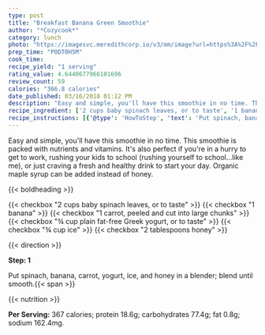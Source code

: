 ```yaml
---
type: post
title: "Breakfast Banana Green Smoothie"
author: "*Cozycook*"
category: lunch
photo: "https://imagesvc.meredithcorp.io/v3/mm/image?url=https%3A%2F%2Fimages.media-allrecipes.com%2Fuserphotos%2F1059598.jpg"
prep_time: "P0DT0H5M"
cook_time: 
recipe_yield: "1 serving"
rating_value: 4.6440677966101696
review_count: 59
calories: "366.8 calories"
date_published: 03/16/2018 01:12 PM
description: "Easy and simple, you'll have this smoothie in no time. This smoothie is packed with nutrients and vitamins. It's also perfect if you're in a hurry to get to work, rushing your kids to school (rushing yourself to school...like me), or just craving a fresh and healthy drink to start your day. Organic maple syrup can be added instead of honey."
recipe_ingredient: ['2 cups baby spinach leaves, or to taste', '1 banana', '1 carrot, peeled and cut into large chunks', '¾ cup plain fat-free Greek yogurt, or to taste', '¾ cup ice', '2 tablespoons honey']
recipe_instructions: [{'@type': 'HowToStep', 'text': 'Put spinach, banana, carrot, yogurt, ice, and honey in a blender; blend until smooth.\n'}]
---
```


Easy and simple, you'll have this smoothie in no time. This smoothie is packed with nutrients and vitamins. It's also perfect if you're in a hurry to get to work, rushing your kids to school (rushing yourself to school...like me), or just craving a fresh and healthy drink to start your day. Organic maple syrup can be added instead of honey. 

{{< boldheading >}}

{{< checkbox "2 cups baby spinach leaves, or to taste" >}}
{{< checkbox "1  banana" >}}
{{< checkbox "1  carrot, peeled and cut into large chunks" >}}
{{< checkbox "¾ cup plain fat-free Greek yogurt, or to taste" >}}
{{< checkbox "¾ cup ice" >}}
{{< checkbox "2 tablespoons honey" >}}


{{< direction >}}

**Step: 1**

Put spinach, banana, carrot, yogurt, ice, and honey in a blender; blend until smooth.{{< span >}}

{{< nutrition >}}

**Per Serving:** 367 calories; protein 18.6g; carbohydrates 77.4g; fat 0.8g; sodium 162.4mg.